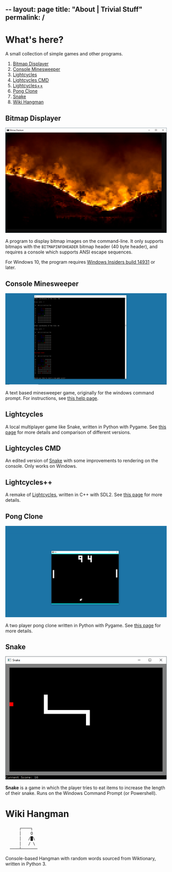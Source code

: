 --
layout: page
title: "About | Trivial Stuff"
permalink: /
--

# What's here?
A small collection of simple games and other programs.

1. [Bitmap Displayer](#bitmap-displayer)
1. [Console Minesweeper](#console-minesweeper)
1. [Lightcycles](#lightcycles)
1. [Lightcycles CMD](#lightcycles-cmd)
1. [Lightcycles++](#lightcyclesplusplus)
1. [Pong Clone](#pong-clone)
1. [Snake](#snake-cmd)
1. [Wiki Hangman](#wiki-hangman)


## Bitmap Displayer <a name="bitmap-displayer"></a>
![Bitmap Displayer](docs/images/bitmap-displayer-1.png?raw=true "Bitmap Displayer")

A program to display bitmap images on the command-line.
It only supports bitmaps with the `BITMAPINFOHEADER` bitmap header (40 byte header), and requires a console
which supports ANSI escape sequences.

For Windows 10, the program requires
[Windows Insiders build 14931](https://blogs.msdn.microsoft.com/commandline/2016/09/22/24-bit-color-in-the-windows-console/)
or later.

## Console Minesweeper <a name="console-minesweeper"></a>

![Console Minesweeper](images/console-minesweeper-3.png?raw=true "Console Minesweeper")

A text based minesweeper game, originally for the windows command prompt. For instructions, see [this help page][console-minesweeper-help].

## Lightcycles <a name="lightcycles"></a>

A local multiplayer game like Snake, written in Python with Pygame. See [this page][lightcycles-collection]
for more details and comparison of different versions.

## Lightcycles CMD <a name="lightcycles-cmd"></a>

An edited version of [Snake](#snake-cmd) with some improvements to rendering on the console.
Only works on Windows.

## Lightcycles++ <a name="lightcyclesplusplus"></a>

A remake of [Lightcycles](#lightcycles), written in C++ with SDL2. See [this page][lightcycles-collection] for more details.

## Pong Clone <a name="pong-clone"></a>

![Pong Clone](images/pong-clone-2.png?raw=true "Pong Clone")

A two player pong clone written in Python with Pygame. See [this page][pong-help] for more details.

## Snake <a name="snake-cmd"></a>
![Snake](images/snake-1.png?raw=true "Snake")

**Snake** is a game in which the player tries to eat items to increase the length of their snake.
Runs on the Windows Command Prompt  (or Powershell).


# Wiki Hangman <a name="wiki-hangman"></a>

```
      ┌────┐ 
      │    O 
      │   /█\ 
      │   / \ 
  ────┴─────── 
```
Console-based Hangman with random words sourced from Wiktionary, written in Python 3.




[lightcycles-collection]:lightcycles-collection
[console-minesweeper-help]:minesweeper-help
[pong-help]:pong-help
